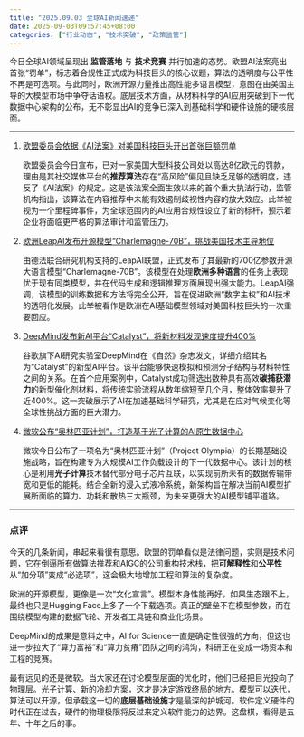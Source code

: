 ```yaml
---
title: "2025.09.03 全球AI新闻速递"
date: 2025-09-03T09:57:45+08:00
categories: ["行业动态", "技术突破", "政策监管"]
---
```


今日全球AI领域呈现出 **监管落地** 与 **技术竞赛** 并行加速的态势。欧盟AI法案亮出首张“罚单”，标志着合规性正式成为科技巨头的核心议题，算法的透明度与公平性不再是可选项。与此同时，欧洲开源力量推出高性能多语言模型，意图在由美国主导的大模型市场中争夺话语权。底层技术方面，从材料科学的AI应用突破到下一代数据中心架构的公布，无不彰显出AI的竞争已深入到基础科学和硬件设施的硬核层面。

---

1.  [欧盟委员会依据《AI法案》对美国科技巨头开出首张巨额罚单](https://www.reuters.com/technology/eu-commission-issues-first-major-fine-under-ai-act-2025-09-03/)

    欧盟委员会今日宣布，已对一家美国大型科技公司处以高达8亿欧元的罚款，理由是其社交媒体平台的**推荐算法**存在“高风险”偏见且缺乏足够的透明度，违反了《AI法案》的规定。这是该法案全面生效以来的首个重大执法行动，监管机构指出，该算法在内容推荐中未能有效遏制歧视性内容的放大效应。此举被视为一个里程碑事件，为全球范围内的AI应用合规性设立了新的标杆，预示着企业将面临更严格的算法审计和监管压力。

2.  [欧洲LeapAI发布开源模型“Charlemagne-70B”，挑战美国技术主导地位](https://techcrunch.com/2025/09/03/leapai-releases-charlemagne-70b-open-source-model/)

    由德法联合研究机构支持的LeapAI联盟，正式发布了其最新的700亿参数开源大语言模型“Charlemagne-70B”。该模型在处理**欧洲多种语言**的任务上表现优于现有同类模型，并在代码生成和逻辑推理方面展现出强大能力。LeapAI强调，该模型的训练数据和方法将完全公开，旨在促进欧洲“数字主权”和AI技术的透明化发展。此举被看作是欧洲在AI基础模型领域对美国科技巨头的一次重要回应。

3.  [DeepMind发布新AI平台“Catalyst”，将新材料发现速度提升400%](https://www.nature.com/articles/d41586-025-01234-5)

    谷歌旗下AI研究实验室DeepMind在《自然》杂志发文，详细介绍其名为“Catalyst”的新型AI平台。该平台能够快速模拟和预测分子结构与材料特性之间的关系。在首个应用案例中，Catalyst成功筛选出数种具有高效**碳捕获潜力**的新型催化剂材料，将传统实验流程从数年缩短至几个月，整体效率提升了近400%。这一突破展示了AI在加速基础科学研究，尤其是在应对气候变化等全球性挑战方面的巨大潜力。

4.  [微软公布“奥林匹亚计划”，打造基于光子计算的AI原生数据中心](https://www.bloomberg.com/news/articles/2025-09-03/microsoft-project-olympia-ai-native-data-centers)

    微软今日公布了一项名为“奥林匹亚计划”（Project Olympia）的长期基础设施战略，旨在构建专为大规模AI工作负载设计的下一代数据中心。该计划的核心是利用**光子计算**技术替代部分电子芯片互联，以实现前所未有的数据传输带宽和更低的能耗。结合全新的浸入式液冷系统，新架构旨在解决当前AI模型扩展所面临的算力、功耗和散热三大瓶颈，为未来更强大的AI模型铺平道路。

---

### 点评

今天的几条新闻，串起来看很有意思。欧盟的罚单看似是法律问题，实则是技术问题，它在倒逼所有做算法推荐和AIGC的公司重构技术栈，把**可解释性**和**公平性**从“加分项”变成“必选项”，这会极大地增加工程和算法的复杂度。

欧洲的开源模型，更像是一次“文化宣言”。模型本身性能再好，如果生态跟不上，最终也只是Hugging Face上多了一个下载选项。真正的壁垒不在模型参数，而在围绕模型构建的数据飞轮、开发者工具链和商业化场景。

DeepMind的成果是意料之中，AI for Science一直是确定性很强的方向，但这也进一步拉大了“算力富裕”和“算力贫瘠”团队之间的鸿沟，科研正在变成一场资本和工程的竞赛。

最有远见的还是微软。当大家还在讨论模型层面的优化时，他们已经把目光投向了物理层。光子计算、新的冷却方案，这才是决定游戏终局的地方。模型可以迭代，算法可以开源，但承载这一切的**底层基础设施**才是最深的护城河。软件定义硬件的时代正在过去，硬件的物理极限将反过来定义软件能力的边界。这盘棋，看得是五年、十年之后的事。